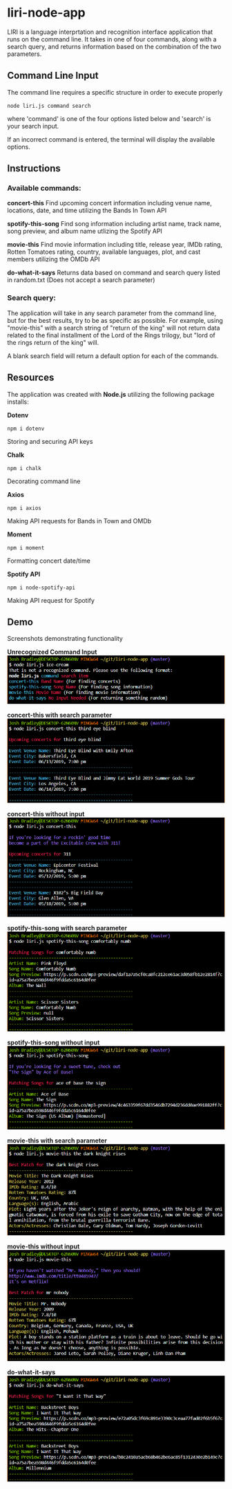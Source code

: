 # liri-node-app
LIRI is a language interprtation and recognition interface application that runs on the command line.  It takes in one of four commands, along with a search query, and returns information based on the combination of the two parameters.


## Command Line Input
The command line requires a specific structure in order to execute properly
```
node liri.js command search
```
where 'command' is one of the four options listed below and 'search' is your search input.

If an incorrect command is entered, the terminal will display the available options.


## Instructions
### Available commands:
**concert-this**   Find upcoming concert information including venue name, locations, date, and time utilizing the Bands In Town API

**spotify-this-song**   Find song information including artist name, track name, song preview, and album name utlizing the Spotify API

**movie-this**   Find movie information including title, release year, IMDb rating, Rotten Tomatoes rating, country, available languages, plot, and cast members utilizing the OMDb API

**do-what-it-says**   Returns data based on command and search query listed in random.txt (Does not accept a search parameter)

### Search query:
The application will take in any search parameter from the command line, but for the best results, try to be as specific as possible.  For example, using "movie-this" with a search string of "return of the king" will not return data related to the final installment of the Lord of the Rings trilogy, but "lord of the rings return of the king" will.

A blank search field will return a default option for each of the commands.

## Resources
The application was created with **Node.js** utilizing the following package installs:

**Dotenv**
```
npm i dotenv
```
Storing and securing API keys

**Chalk**
```
npm i chalk
```
Decorating command line

**Axios**
```
npm i axios
```
Making API requests for Bands in Town and OMDb

**Moment**
```
npm i moment
```
Formatting concert date/time

**Spotify API**
```
npm i node-spotify-api
```
Making API request for Spotify

## Demo
Screenshots demonstrating functionality

**Unrecognized Command Input**
![Command-Error Image](images/command-error.png)

**concert-this with search parameter**
![Concert-with-Search Image](images/concert-with-search.png)

**concert-this without input**
![Concert-without-Search Image](images/concert-without-search.png)

**spotify-this-song with search parameter**
![Spotify-with-Search Image](images/spotify-with-search.png)

**spotify-this-song without input**
![Spotify-without-Search Image](images/spotify-without-search.png)

**movie-this with search parameter**
![Movie-with-Search Image](images/movie-with-search.png)

**movie-this without input**
![Movie-without-Search Image](images/movie-without-search.png)

**do-what-it-says**
![Random Image](images/random.png)
